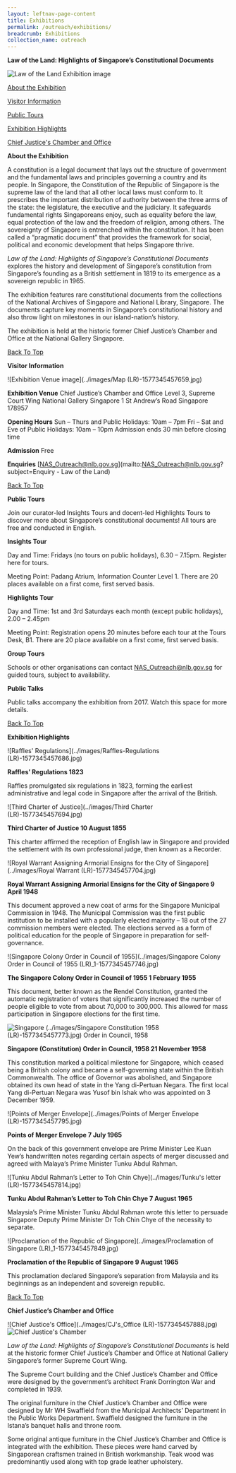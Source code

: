 ```yaml
---
layout: leftnav-page-content
title: Exhibitions
permalink: /outreach/exhibitions/
breadcrumb: Exhibitions
collection_name: outreach
---
```


**Law of the Land: Highlights of Singapore’s Constitutional Documents** 

  

![Law of the Land Exhibition image](../images/Poster.jpg) 

  

[About the Exhibition](https://www-stg.nas.gov.sg/Outreach/Exhibitions#about) 

[Visitor Information](https://www-stg.nas.gov.sg/Outreach/Exhibitions#visitor) 

[Public Tours](https://www-stg.nas.gov.sg/Outreach/Exhibitions#tours) 

[Exhibition Highlights](https://www-stg.nas.gov.sg/Outreach/Exhibitions#highlights) 

[Chief Justice's Chamber and Office](https://www-stg.nas.gov.sg/Outreach/Exhibitions#cj) 

  

  

**About the Exhibition** 

  

A constitution is a legal document that lays out the structure of government and the fundamental laws and principles governing a country and its people. In Singapore, the Constitution of the Republic of Singapore is the supreme law of the land that all other local laws must conform to. It prescribes the important distribution of authority between the three arms of the state: the legislature, the executive and the judiciary. It safeguards fundamental rights Singaporeans enjoy, such as equality before the law, equal protection of the law and the freedom of religion, among others. The sovereignty of Singapore is entrenched within the constitution. It has been called a “pragmatic document” that provides the framework for social, political and economic development that helps Singapore thrive.   

  

*Law of the Land: Highlights of Singapore’s Constitutional Documents* explores the history and development of Singapore’s constitution from Singapore’s founding as a British settlement in 1819 to its emergence as a sovereign republic in 1965. 

  

The exhibition features rare constitutional documents from the collections of the National Archives of Singapore and National Library, Singapore. The documents capture key moments in Singapore’s constitutional history and also throw light on milestones in our island-nation’s history.  

  

The exhibition is held at the historic former Chief Justice’s Chamber and Office at the National Gallery Singapore. 

  

[Back To Top](https://www-stg.nas.gov.sg/Outreach/Exhibitions#top) 

  

  

**Visitor Information** 

  

![Exhibition Venue image](../images/Map (LR)-1577345457659.jpg) 

  

**Exhibition Venue**
Chief Justice’s Chamber and Office
Level 3, Supreme Court Wing
National Gallery Singapore
1 St Andrew’s Road
Singapore 178957 

  

**Opening Hours**
Sun – Thurs and Public Holidays: 10am – 7pm
Fri – Sat and Eve of Public Holidays: 10am – 10pm
Admission ends 30 min before closing time 

  

**Admission**
Free 

  

**Enquiries**
[NAS_Outreach@nlb.gov.sg](mailto:NAS_Outreach@nlb.gov.sg?subject=Enquiry - Law of the Land)  

  

[Back To Top](https://www-stg.nas.gov.sg/Outreach/Exhibitions#top) 

  

  

**Public Tours** 

  

Join our curator-led Insights Tours and docent-led Highlights Tours to discover more about Singapore’s constitutional documents! All tours are free and conducted in English. 

  

**Insights Tour** 

Day and Time: Fridays (no tours on public holidays), 6.30 – 7.15pm. Register here for tours. 

Meeting Point: Padang Atrium, Information Counter Level 1. There are 20 places available on a first come, first served basis. 

  

**Highlights Tour** 

Day and Time: 1st and 3rd Saturdays each month (except public holidays), 2.00 – 2.45pm 

Meeting Point: Registration opens 20 minutes before each tour at the Tours Desk, B1. There are 20 place available on a first come, first served basis. 

  

**Group Tours** 

Schools or other organisations can contact [NAS_Outreach@nlb.gov.sg](mailto:NAS_Outreach@nlb.gov.sg) for guided tours, subject to availability. 

  

**Public Talks** 

Public talks accompany the exhibition from 2017. Watch this space for more details. 

  

[Back To Top](https://www-stg.nas.gov.sg/Outreach/Exhibitions#top) 

  

  

**Exhibition Highlights** 

  

![Raffles' Regulations](../images/Raffles-Regulations (LR)-1577345457686.jpg) 

**Raffles’ Regulations	1823** 

Raffles promulgated six regulations in 1823, forming the earliest administrative and legal code in Singapore after the arrival of the British.  

  


![Third Charter of Justice](../images/Third Charter (LR)-1577345457694.jpg) 

**Third Charter of Justice	10 August 1855** 

This charter affirmed the reception of English law in Singapore and provided the settlement with its own professional judge, then known as a Recorder. 

  

![Royal Warrant Assigning Armorial Ensigns for the City of Singapore](../images/Royal Warrant (LR)-1577345457704.jpg) 

**Royal Warrant Assigning Armorial Ensigns for the City of Singapore	9 April 1948** 

This document approved a new coat of arms for the Singapore Municipal Commission in 1948. The Municipal Commission was the first public institution to be installed with a popularly elected majority – 18 out of the 27 commission members were elected. The elections served as a form of political education for the people of Singapore in preparation for self-governance.  

  

![Singapore Colony Order in Council of 1955](../images/Singapore Colony Order in Council of 1955 (LR)_1-1577345457746.jpg) 

**The Singapore Colony Order in Council of 1955	1 February 1955** 

This document, better known as the Rendel Constitution, granted the automatic registration of voters that significantly increased the number of people eligible to vote from about 70,000 to 300,000. This allowed for mass participation in Singapore elections for the first time. 

  

![Singapore (../images/Singapore Constitution 1958 (LR)-1577345457773.jpg) Order in Council, 1958](https://www-stg.nas.gov.sg/portals/1/Singapore%20Constitution%201958%20%28LR%29.jpg) 

**Singapore (Constitution) Order in Council, 1958	21 November 1958** 

This constitution marked a political milestone for Singapore, which ceased being a British colony and became a self-governing state within the British Commonwealth. The office of Governor was abolished, and Singapore obtained its own head of state in the Yang di-Pertuan Negara. The first local Yang di-Pertuan Negara was Yusof bin Ishak who was appointed on 3 December 1959. 

  

![Points of Merger Envelope](../images/Points of Merger Envelope (LR)-1577345457795.jpg) 

**Points of Merger Envelope	7 July 1965** 

On the back of this government envelope are Prime Minister Lee Kuan Yew’s handwritten notes regarding certain aspects of merger discussed and agreed with Malaya’s Prime Minister Tunku Abdul Rahman. 

  

![Tunku Abdul Rahman’s Letter to Toh Chin Chye](../images/Tunku's letter (LR)-1577345457814.jpg) 

**Tunku Abdul Rahman’s Letter to Toh Chin Chye	7 August 1965** 

Malaysia’s Prime Minister Tunku Abdul Rahman wrote this letter to persuade Singapore Deputy Prime Minister Dr Toh Chin Chye of the necessity to separate. 

  

![Proclamation of the Republic of Singapore](../images/Proclamation of Singapore (LR)_1-1577345457849.jpg) 

**Proclamation of the Republic of Singapore	9 August 1965** 

This proclamation declared Singapore’s separation from Malaysia and its beginnings as an independent and sovereign republic.  

  

[Back To Top](https://www-stg.nas.gov.sg/Outreach/Exhibitions#top) 

  

  

**Chief Justice’s Chamber and Office** 

  

![Chief Justice's Office](../images/CJ's_Office (LR)-1577345457888.jpg)![Chief Justice's Chamber](https://www-stg.nas.gov.sg/portals/1/CJ%27s_Chamber%20%28LR%29.jpg) 

  

*Law of the Land: Highlights of Singapore’s Constitutional Documents*  is held at the historic former Chief Justice’s Chamber and Office at National Gallery Singapore’s former Supreme Court Wing. 

  

The Supreme Court building and the Chief Justice’s Chamber and Office were designed by the government’s architect Frank Dorrington War and completed in 1939. 

  

The original furniture in the Chief Justice’s Chamber and Office were designed by Mr WH Swaffield from the Municipal Architects’ Department in the Public Works Department. Swaffield designed the furniture in the Istana’s banquet halls and throne room. 

  

Some original antique furniture in the Chief Justice’s Chamber and Office is integrated with the exhibition. These pieces were hand carved by Singaporean craftsmen trained in British workmanship. Teak wood was predominantly used along with top grade leather upholstery.  